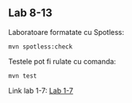 ## Lab 8-13

Laboratoare formatate cu Spotless:

`mvn spotless:check`

Testele pot fi rulate cu comanda:

`mvn test`


Link lab 1-7: [Lab 1-7](https://github.com/Radush02/LabPAO)